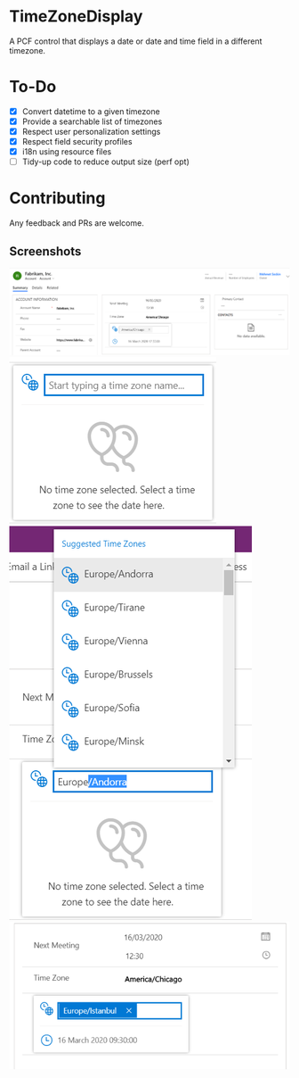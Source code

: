 # TimeZoneDisplay

A PCF control that displays a date or date and time field in a different timezone.

# To-Do

- [x] Convert datetime to a given timezone
- [x] Provide a searchable list of timezones
- [x] Respect user personalization settings
- [x] Respect field security profiles
- [x] i18n using resource files
- [ ] Tidy-up code to reduce output size (perf opt)

# Contributing

Any feedback and PRs are welcome.

## Screenshots

![Bind a default timezone](./Screenshots/default_view.png)
![No time zone selected](./Screenshots/no_tz_selected.png)
![Time zone autocomplete](./Screenshots/tz_autocomplete.png)
![Convert to another timezone](./Screenshots/convert_another.png)
